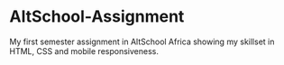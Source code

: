 # AltSchool-Assignment
My first semester assignment in AltSchool Africa showing my skillset in HTML, CSS and mobile responsiveness.
